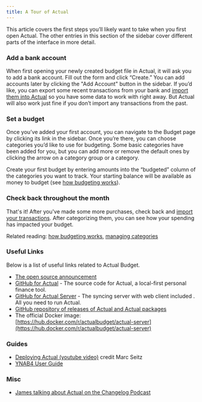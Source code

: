 ```yaml
---
title: A Tour of Actual
---
```


This article covers the first steps you’ll likely want to take when you first open Actual. The other entries in this section of the sidebar cover different parts of the interface in more detail.

### Add a bank account

When first opening your newly created budget file in Actual, it will ask you to add a bank account. Fill out the form and click “Create.” You can add accounts later by clicking the "Add Account" button in the sidebar. If you’d like, you can export some recent transactions from your bank and [import them into Actual](../transactions/importing.md) so you have some data to work with right away. But Actual will also work just fine if you don’t import any transactions from the past.

### Set a budget

Once you’ve added your first account, you can navigate to the Budget page by clicking its link in the sidebar. Once you’re there, you can choose categories you’d like to use for budgeting. Some basic categories have been added for you, but you can add more or remove the default ones by clicking the arrow on a category group or a category.

Create your first budget by entering amounts into the “budgeted” column of the categories you want to track. Your starting balance will be available as money to budget (see [how budgeting works](../budgeting/index.md)).

### Check back throughout the month

That's it! After you've made some more purchases, check back and [import your transactions](../transactions/importing.md). After categorizing them, you can see how your spending has impacted your budget.

Related reading: [how budgeting works](../budgeting/index.md), [managing categories](../budgeting/categories.md)

### Useful Links

Below is a list of useful links related to Actual Budget.

- [The open source announcement](https://actualbudget.com/open-source)
- [GitHub for Actual](https://github.com/actualbudget) - The source code for Actual, a local-first personal finance tool.
- [GitHub for Actual Server](https://github.com/actualbudget/actual-server) - The syncing server with web client included . All you need to run Actual.
- [GitHub repository of releases of Actual and Actual packages](https://github.com/actualbudget/releases)
- The official Docker image:
  [https://hub.docker.com/r/actualbudget/actual-server](https://hub.docker.com/r/actualbudget/actual-server)

### Guides

- [Deploying Actual (youtube video)](https://www.youtube.com/watch?v=6ho_oA4MwXo) credit Marc Seitz
- [YNAB4 User Guide](https://hananhazime.files.wordpress.com/2015/12/ynab-print.pdf)

### Misc

- [James talking about Actual on the Changelog Podcast](https://changelog.com/podcast/495)
